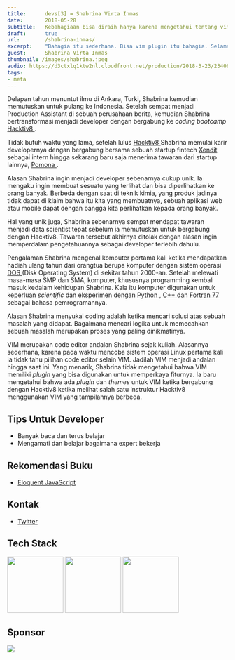 ```yaml
---
title:      devs[3] = Shabrina Virta Inmas
date:       2018-05-28
subtitle:   Kebahagiaan bisa diraih hanya karena mengetahui tentang vim plugin.
draft:      true
url:        /shabrina-inmas/
excerpt:    "Bahagia itu sederhana. Bisa vim plugin itu bahagia. Selama dua tahun saya menggunakan vim tanpa plugin sama sekali. Saya tidak tahu vim itu bisa diinstal plugin."
guest:      Shabrina Virta Inmas
thumbnail: /images/shabrina.jpeg
audio: https://d3ctxlq1ktw2nl.cloudfront.net/production/2018-3-23/2340804-22050-1-3c0034ec6fece.m4a
tags:
- meta
---
```


Delapan tahun menuntut ilmu di Ankara, Turki, Shabrina kemudian memutuskan untuk pulang ke Indonesia. Setelah sempat menjadi Production Assistant di sebuah perusahaan berita, kemudian Shabrina bertransformasi menjadi developer dengan bergabung ke _coding bootcamp_ [ Hacktiv8 ](https://hacktiv8.com).

Tidak butuh waktu yang lama, setelah lulus [ Hacktiv8 ](https://hacktiv8.com) Shabrina memulai karir developernya dengan bergabung bersama sebuah startup fintech [ Xendit ](https://www.xendit.co/en/) sebagai intern hingga sekarang baru saja menerima tawaran dari startup lainnya, [ Pomona ](https://web.pomona.id/).

Alasan Shabrina ingin menjadi developer sebenarnya cukup unik. Ia mengaku ingin membuat sesuatu yang terlihat dan bisa diperlihatkan ke orang banyak. Berbeda dengan saat di teknik kimia, yang produk jadinya tidak dapat di klaim bahwa itu kita yang membuatnya, sebuah aplikasi web atau mobile dapat dengan bangga kita perlihatkan kepada orang banyak.

Hal yang unik juga, Shabrina sebenarnya sempat mendapat tawaran menjadi data scientist tepat sebelum ia memutuskan untuk bergabung dengan Hacktiv8. Tawaran tersebut akhirnya ditolak dengan alasan ingin memperdalam pengetahuannya sebagai developer terlebih dahulu.

Pengalaman Shabrina mengenal komputer pertama kali ketika mendapatkan hadiah ulang tahun dari orangtua berupa komputer dengan sistem operasi [ DOS ](https://en.wikipedia.org/wiki/Disk_operating_system) (Disk Operating System) di sekitar tahun 2000-an. Setelah melewati masa-masa SMP dan SMA, komputer, khususnya programming kembali masuk kedalam kehidupan Shabrina. Kala itu komputer digunakan untuk keperluan _scientific_ dan eksperimen dengan [ Python ](https://www.python.org/), [ C++ ](https://en.wikipedia.org/wiki/C%2B%2B) dan [ Fortran 77 ](https://en.wikipedia.org/wiki/Fortran#FORTRAN_77) sebagai bahasa pemrogramannya.

Alasan Shabrina menyukai coding adalah ketika mencari solusi atas sebuah masalah yang didapat. Bagaimana mencari logika untuk memecahkan sebuah masalah merupakan proses yang paling dinikmatinya.

VIM merupakan code editor andalan Shabrina sejak kuliah. Alasannya sederhana, karena pada waktu mencoba sistem operasi Linux pertama kali ia tidak tahu pilihan code editor selain VIM. Jadilah VIM menjadi andalan hingga saat ini. Yang menarik, Shabrina tidak mengetahui bahwa VIM memiliki _plugin_ yang bisa digunakan untuk memperkaya fiturnya. Ia baru mengetahui bahwa ada _plugin_ dan _themes_ untuk VIM ketika bergabung dengan Hacktiv8 ketika melihat salah satu instruktur Hacktiv8 menggunakan VIM yang tampilannya berbeda.

## Tips Untuk Developer

* Banyak baca dan terus belajar
* Mengamati dan belajar bagaimana expert bekerja

## Rekomendasi Buku

* [ Eloquent JavaScript ](https://eloquentjavascript.net/)

## Kontak

* [ Twitter ](https://twitter.com/esviai)

## Tech Stack

<img src="https://nodejs.org/static/images/logos/nodejs-new-pantone-black.png" width="128" />
<img src="https://www.python.org/static/community_logos/python-logo-generic.svg" width="128" />
<img src="https://upload.wikimedia.org/wikipedia/commons/thumb/4/4f/Icon-Vim.svg/2000px-Icon-Vim.svg.png" width="128" />

## Sponsor

<a style="background-image: none !important;" href="https://hacktiv8.com" target="_blank"><img src="https://hacktiv8.com/img/logo-hacktiv8_bordered--md5--f7ee5fc69819b5ef3849344c119f5e18.png" /></a>
